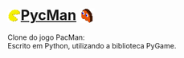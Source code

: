 # [<img src="./resources/images/icon.png" alt="PycMan_Icon" height="26" align="left" target="_blank" style="transform:translate(0%, 30%);" />](https://github.com/calbertofilho/PycMan)[PycMan](https://github.com/calbertofilho/PycMan)[<img src="./resources/images/ghost.png" alt="Ghost_Icon" height="30" target="_blank" style="transform:translate(20%, 20%);" />](https://github.com/calbertofilho/PycMan)

Clone do jogo PacMan:<br />
Escrito em Python, utilizando a biblioteca PyGame.